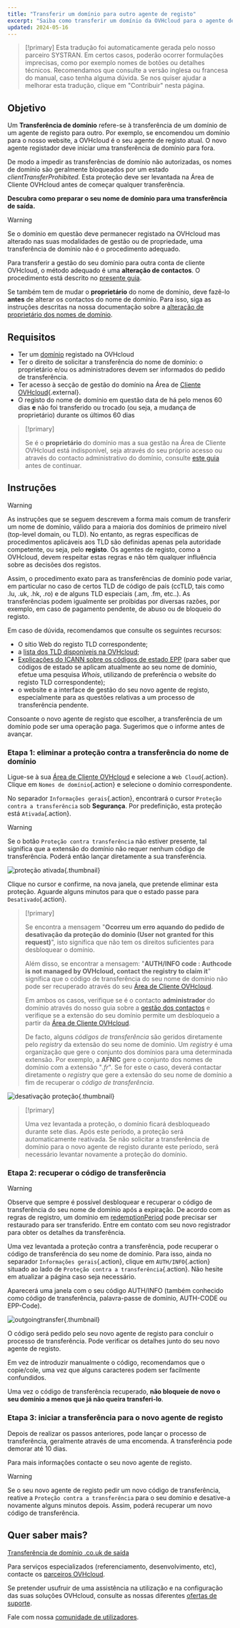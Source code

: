 ```yaml
---
title: "Transferir um domínio para outro agente de registo"
excerpt: "Saiba como transferir um domínio da OVHcloud para o agente de registo da sua escolha"
updated: 2024-05-16
---
```


> [!primary]
> Esta tradução foi automaticamente gerada pelo nosso parceiro SYSTRAN. Em certos casos, poderão ocorrer formulações imprecisas, como por exemplo nomes de botões ou detalhes técnicos. Recomendamos que consulte a versão inglesa ou francesa do manual, caso tenha alguma dúvida. Se nos quiser ajudar a melhorar esta tradução, clique em "Contribuir" nesta página.
>

## Objetivo

Um **Transferência de domínio** refere-se à transferência de um domínio de um agente de registo para outro. Por exemplo, se encomendou um domínio para o nosso website, a OVHcloud é o seu agente de registo atual. O novo agente registador deve iniciar uma transferência de domínio para fora.

De modo a impedir as transferências de domínio não autorizadas, os nomes de domínio são geralmente bloqueados por um estado *clientTransferProhibited*. Esta proteção deve ser levantada na Área de Cliente OVHcloud antes de começar qualquer transferência.

**Descubra como preparar o seu nome de domínio para uma transferência de saída.**

> [!warning]
>
> Se o domínio em questão deve permanecer registado na OVHcloud mas alterado nas suas modalidades de gestão ou de propriedade, uma transferência de domínio não é o procedimento adequado.
>
> Para transferir a gestão do seu domínio para outra conta de cliente OVHcloud, o método adequado é uma **alteração de contactos**. O procedimento está descrito no [presente guia](/pages/account_and_service_management/account_information/managing_contacts).
>
> Se também tem de mudar o **proprietário** do nome de domínio, deve fazê-lo **antes** de alterar os contactos do nome de domínio. Para isso, siga as instruções descritas na nossa documentação sobre a [alteração de proprietário dos nomes de domínio](/pages/web_cloud/domains/trade_domain).
>

## Requisitos

- Ter um [domínio](/links/web/domains) registado na OVHcloud
- Ter o direito de solicitar a transferência do nome de domínio: o proprietário e/ou os administradores devem ser informados do pedido de transferência.
- Ter acesso à secção de gestão do domínio na Área de [Cliente OVHcloud](/links/manager){.external}.
- O registo do nome de domínio em questão data de há pelo menos 60 dias **e** não foi transferido ou trocado (ou seja, a mudança de proprietário) durante os últimos 60 dias

> [!primary]
>
> Se é o **proprietário** do domínio mas a sua gestão na Área de Cliente OVHcloud está indisponível, seja através do seu próprio acesso ou através do contacto administrativo do domínio, consulte [este guia](/pages/account_and_service_management/account_information/managing_contacts#caso-especifico-de-um-proprietario-de-dominio) antes de continuar.
>

## Instruções

> [!warning]
>
> As instruções que se seguem descrevem a forma mais comum de transferir um nome de domínio, válido para a maioria dos domínios de primeiro nível (top-level domain, ou TLD). No entanto, as regras específicas de procedimentos aplicáveis aos TLD são definidas apenas pela autoridade competente, ou seja, pelo **registo**. Os agentes de registo, como a OVHcloud, devem respeitar estas regras e não têm qualquer influência sobre as decisões dos registos.
>
> Assim, o procedimento exato para as transferências de domínio pode variar, em particular no caso de certos TLD de código de país (ccTLD, tais como .lu, .uk, .hk, .ro) e de alguns TLD especiais (.am, .fm, etc..). As transferências podem igualmente ser proibidas por diversas razões, por exemplo, em caso de pagamento pendente, de abuso ou de bloqueio do registo.
>
> Em caso de dúvida, recomendamos que consulte os seguintes recursos:
>
> - O sítio Web do registo TLD correspondente;
> - a [lista dos TLD disponíveis na OVHcloud](/links/web/domains-tld);
> - [Explicações do ICANN sobre os códigos de estado EPP](https://www.icann.org/resources/pages/epp-status-codes-2014-06-16-en) (para saber que códigos de estado se aplicam atualmente ao seu nome de domínio, efetue uma pesquisa *Whois*, utilizando de preferência o website do registo TLD correspondente);
> - o website e a interface de gestão do seu novo agente de registo, especialmente para as questões relativas a um processo de transferência pendente.
>
> Consoante o novo agente de registo que escolher, a transferência de um domínio pode ser uma operação paga. Sugerimos que o informe antes de avançar.
>

### Etapa 1: eliminar a proteção contra a transferência do nome de domínio

Ligue-se à sua [Área de Cliente OVHcloud](/links/manager) e selecione a `Web Cloud`{.action}. Clique em `Nomes de domínio`{.action} e selecione o domínio correspondente.

No separador `Informações gerais`{.action}, encontrará o cursor `Proteção contra a transferência` sob **Segurança**. Por predefinição, esta proteção está `Ativada`{.action}.

> [!warning]
>
> Se o botão `Proteção contra transferência` não estiver presente, tal significa que a extensão do domínio não requer nenhum código de transferência. Poderá então lançar diretamente a sua transferência.

![proteção ativada](/pages/assets/screens/control_panel/product-selection/web-cloud/domain-dns/general-information/protection-against-domain-name-transfert-enabled.png){.thumbnail}

Clique no cursor e confirme, na nova janela, que pretende eliminar esta proteção. Aguarde alguns minutos para que o estado passe para `Desativado`{.action}.

> [!primary]
>
> Se encontra a mensagem "**Ocorreu um erro aquando do pedido de desativação da proteção do domínio (User not granted for this request)**", isto significa que não tem os direitos suficientes para desbloquear o domínio. 
>
> Além disso, se encontrar a mensagem: "**AUTH/INFO code : Authcode is not managed by OVHcloud, contact the registry to claim it**" significa que o código de transferência do seu nome de domínio não pode ser recuperado através do seu [Área de Cliente OVHcloud](/links/manager).  
> 
> Em ambos os casos, verifique se é o contacto **administrador** do domínio através do nosso guia sobre a [gestão dos contactos](/pages/account_and_service_management/account_information/managing_contacts) e verifique se a extensão do seu domínio permite um desbloqueio a partir da [Área de Cliente OVHcloud](/links/manager).
> 
> De facto, alguns *códigos de transferência* são geridos diretamente pelo *registry* da extensão do seu nome de domínio. Um *registry* é uma organização que gere o conjunto dos domínios para uma determinada extensão. Por exemplo, a **AFNIC** gere o conjunto dos nomes de domínio com a extensão "*.fr*". Se for este o caso, deverá contactar diretamente o *registry* que gere a extensão do seu nome de domínio a fim de recuperar o *código de transferência*.
>

![desativação proteção](/pages/assets/screens/control_panel/product-selection/web-cloud/domain-dns/general-information/protection-against-domain-name-transfert-deactivating.png){.thumbnail}

> [!primary]
>
> Uma vez levantada a proteção, o domínio ficará desbloqueado durante sete dias. Após este período, a proteção será automaticamente reativada. Se não solicitar a transferência de domínio para o novo agente de registo durante este período, será necessário levantar novamente a proteção do domínio.
>

### Etapa 2: recuperar o código de transferência

> [!warning]
>
> Observe que sempre é possível desbloquear e recuperar o código de transferência do seu nome de domínio após a expiração. De acordo com as regras de registro, um domínio em [redemptionPeriod](https://www.icann.org/resources/pages/epp-status-codes-2014-06-16-en) pode precisar ser restaurado para ser transferido. Entre em contato com seu novo registrador para obter os detalhes da transferência.
>

Uma vez levantada a proteção contra a transferência, pode recuperar o código de transferência do seu nome de domínio. Para isso, ainda no separador `Informações gerais`{.action}, clique em `AUTH/INFO`{.action} situado ao lado de `Proteção contra a transferência`{.action}. Não hesite em atualizar a página caso seja necessário.

Aparecerá uma janela com o seu código AUTH/INFO (também conhecido como código de transferência, palavra-passe de domínio, AUTH-CODE ou EPP-Code).

![outgoingtransfer](/pages/assets/screens/control_panel/product-selection/web-cloud/domain-dns/general-information/protection-against-domain-name-transfert-disabled.png){.thumbnail}

O código será pedido pelo seu novo agente de registo para concluir o processo de transferência. Pode verificar os detalhes junto do seu novo agente de registo.

Em vez de introduzir manualmente o código, recomendamos que o copie/cole, uma vez que alguns caracteres podem ser facilmente confundidos.

Uma vez o código de transferência recuperado, **não bloqueie de novo o seu domínio a menos que já não queira transferi-lo**.

### Etapa 3: iniciar a transferência para o novo agente de registo

Depois de realizar os passos anteriores, pode lançar o processo de transferência, geralmente através de uma encomenda. A transferência pode demorar até 10 dias. 

Para mais informações contacte o seu novo agente de registo.

> [!warning]
>
> Se o seu novo agente de registo pedir um novo código de transferência, reative a `Proteção contra a transferência` para o seu domínio e desative-a novamente alguns minutos depois. Assim, poderá recuperar um novo código de transferência.
>

## Quer saber mais?

[Transferência de domínio .co.uk de saída](/pages/web_cloud/domains/transfer_outgoing_couk)

Para serviços especializados (referenciamento, desenvolvimento, etc), contacte os [parceiros OVHcloud](/links/partner).

Se pretender usufruir de uma assistência na utilização e na configuração das suas soluções OVHcloud, consulte as nossas diferentes [ofertas de suporte](/links/support).

Fale com nossa [comunidade de utilizadores](/links/community). 